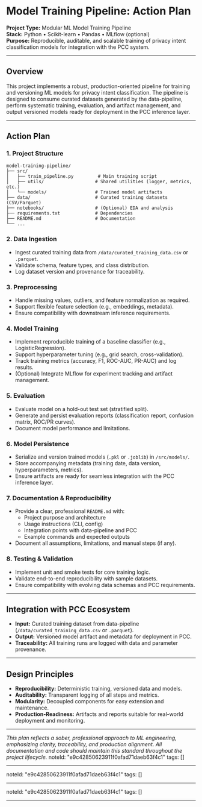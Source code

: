 # Model Training Pipeline: Action Plan

**Project Type:** Modular ML Model Training Pipeline  
**Stack:** Python • Scikit-learn • Pandas • MLflow (optional)  
**Purpose:** Reproducible, auditable, and scalable training of privacy intent classification models for integration with the PCC system.

---

## Overview

This project implements a robust, production-oriented pipeline for training and versioning ML models for privacy intent classification. The pipeline is designed to consume curated datasets generated by the data-pipeline, perform systematic training, evaluation, and artifact management, and output versioned models ready for deployment in the PCC inference layer.

---

## Action Plan

### 1. Project Structure

```
model-training-pipeline/
├── src/
│   ├── train_pipeline.py         # Main training script
│   ├── utils/                   # Shared utilities (logger, metrics, etc.)
│   └── models/                  # Trained model artifacts
├── data/                        # Curated training datasets (CSV/Parquet)
├── notebooks/                   # (Optional) EDA and analysis
├── requirements.txt             # Dependencies
├── README.md                    # Documentation
└── ...
```

### 2. Data Ingestion
- Ingest curated training data from `/data/curated_training_data.csv` or `.parquet`.
- Validate schema, feature types, and class distribution.
- Log dataset version and provenance for traceability.

### 3. Preprocessing
- Handle missing values, outliers, and feature normalization as required.
- Support flexible feature selection (e.g., embeddings, metadata).
- Ensure compatibility with downstream inference requirements.

### 4. Model Training
- Implement reproducible training of a baseline classifier (e.g., LogisticRegression).
- Support hyperparameter tuning (e.g., grid search, cross-validation).
- Track training metrics (accuracy, F1, ROC-AUC, PR-AUC) and log results.
- (Optional) Integrate MLflow for experiment tracking and artifact management.

### 5. Evaluation
- Evaluate model on a hold-out test set (stratified split).
- Generate and persist evaluation reports (classification report, confusion matrix, ROC/PR curves).
- Document model performance and limitations.

### 6. Model Persistence
- Serialize and version trained models (`.pkl` or `.joblib`) in `/src/models/`.
- Store accompanying metadata (training date, data version, hyperparameters, metrics).
- Ensure artifacts are ready for seamless integration with the PCC inference layer.

### 7. Documentation & Reproducibility
- Provide a clear, professional `README.md` with:
  - Project purpose and architecture
  - Usage instructions (CLI, config)
  - Integration points with data-pipeline and PCC
  - Example commands and expected outputs
- Document all assumptions, limitations, and manual steps (if any).

### 8. Testing & Validation
- Implement unit and smoke tests for core training logic.
- Validate end-to-end reproducibility with sample datasets.
- Ensure compatibility with evolving data schemas and PCC requirements.

---

## Integration with PCC Ecosystem

- **Input:** Curated training dataset from data-pipeline (`/data/curated_training_data.csv` or `.parquet`).
- **Output:** Versioned model artifact and metadata for deployment in PCC.
- **Traceability:** All training runs are logged with data and parameter provenance.

---

## Design Principles

- **Reproducibility:** Deterministic training, versioned data and models.
- **Auditability:** Transparent logging of all steps and metrics.
- **Modularity:** Decoupled components for easy extension and maintenance.
- **Production-Readiness:** Artifacts and reports suitable for real-world deployment and monitoring.

---

*This plan reflects a sober, professional approach to ML engineering, emphasizing clarity, traceability, and production alignment. All documentation and code should maintain this standard throughout the project lifecycle.* 
noteId: "e9c42850623911f0afad71daeb63f4c1"
tags: []

---

 
noteId: "e9c42850623911f0afad71daeb63f4c1"
tags: []

---

 
noteId: "e9c42850623911f0afad71daeb63f4c1"
tags: []

---

 